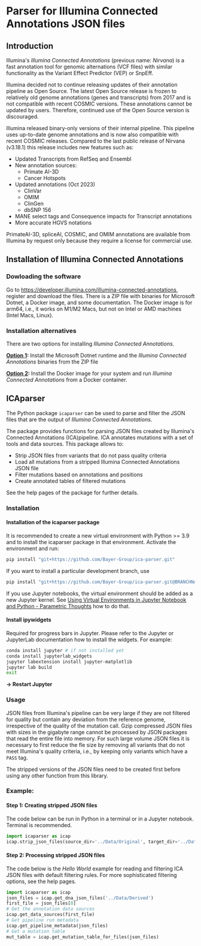 # Parser for Illumina Connected Annotations JSON files

## Introduction

Illumina's _Illumina Connected Annotations_ (previous name: _Nirvana_) is a fast annotation tool for genomic alternations (VCF files) with similar functionality as the Variant Effect Predictor (VEP) or SnpEff.

Illumina decided not to continue releasing updates of their annotation pipeline as Open Source. The latest Open Source release is frozen to relatively old genome annotations (genes and transcripts) from 2017 and is not compatible with recent COSMIC versions. These annotations cannot be updated by users. Therefore, continued use of the Open Source version is discouraged.

Illumina released binary-only versions of their internal pipeline. This pipeline uses up-to-date genome annotations and is now also compatible with recent COSMIC releases. Compared to the last public release of Nirvana (v3.18.1) this release includes new features such as: 

- Updated Transcripts from RefSeq and Ensembl
- New annotation sources:
  - Primate AI-3D
  - Cancer Hotspots
- Updated annotations (Oct 2023)
  - ClinVar
  - OMIM
  - ClinGen
  - dbSNP 156
- MANE select tags and Consequence impacts for Transcript annotations
- More accurate HGVS notations

PrimateAI-3D, spliceAI, COSMIC, and OMIM annotations are available from Illumina by request only because they require a license for commercial use. 

## Installation of Illumina Connected Annotations

### Dowloading the software

Go to https://developer.illumina.com/illumina-connected-annotations, register and download the files. There is a ZIP file with binaries for Microsoft Dotnet, a Docker image, and some documentation. The Docker image is for arm64, i.e., it works on M1/M2 Macs, but not on Intel or AMD machines (Intel Macs, Linux).

### Installation alternatives

There are two options for installing _Illumina Connected Annotations_.

**[Option 1](Installing_ICA_nodocker.md):** Install the Microsoft Dotnet runtime and the _Illumina Connected Annotations_ binaries from the ZIP file

**[Option 2](Installing_ICA_docker.md):** Install the Docker image for your system and run _Illumina Connected Annotations_ from a Docker container.

## ICAparser

The Python package `icaparser` can be used to parse and filter the JSON files
that are the output of _Illumina Connected Annotations_.

The package provides functions for parsing JSON files created by Illumina's
Connected Annotations (ICA)pipeline.  ICA annotates mutations with a set of
tools and data sources. This package allows to:

* Strip JSON files from variants that do not pass quality criteria
* Load all mutations from a stripped Illumina Connected Annotations JSON file
* Filter mutations based on annotations and positions
* Create annotated tables of filtered mutations

See the help pages of the package for further details.

### Installation

#### Installation of the icaparser package

It is recommended to create a new virtual environment with Python >= 3.9 and to
install the icaparser package in that environment. Activate the environment and
run:

```sh
pip install "git+https://github.com/Bayer-Group/ica-parser.git"
```

If you want to install a particular development branch, use

```sh
pip install "git+https://github.com/Bayer-Group/ica-parser.git@BRANCHNAME"
```

If you use Jupyter notebooks, the virtual environment should be added as a new Jupyter kernel. See [Using Virtual Environments in Jupyter Notebook and Python - Parametric Thoughts](https://janakiev.com/blog/jupyter-virtual-envs/) how to do that.

#### Install ipywidgets

Required for progress bars in Jupyter. Please refer to the Jupyter or JupyterLab documentation how to install the widgets. For example:

```sh
conda install jupyter # if not installed yet
conda install jupyterlab_widgets
jupyter labextension install jupyter-matplotlib
jupyter lab build
exit
```

**→ Restart Jupyter**

### Usage

JSON files from Illumina's pipeline can be very large if they are not filtered for quality but contain any deviation from the reference genome, irrespective of the quality of the mutation call. Gzip compressed JSON files with sizes in the gigabyte range cannot be processed by JSON packages that read the entire file into memory. For such large volume JSON files it is necessary to first reduce the fle size by removing all variants that do not meet Illumina's quality criteria, i.e., by keeping only variants which have a `PASS` tag.

The stripped versions of the JSON files need to be created first before using any other function from this library.

### Example:

#### Step 1: Creating stripped JSON files

The code below can be run in Python in a terminal or in a Jupyter notebook. Terminal is recommended.  

```python
import icaparser as icap
icap.strip_json_files(source_dir='../Data/Original', target_dir='../Data/Derived')
```



#### Step 2: Processing stripped JSON files

The code below is the *Hello World* example for reading and filtering ICA JSON files with default filtering rules. For more sophisticated filtering options, see the help pages.

```python
import icaparser as icap
json_files = icap.get_dna_json_files('../Data/Derived')
first_file = json_files[0]
# Get the annotation data sources
icap.get_data_sources(first_file)
# Get pipeline run metadata
icap.get_pipeline_metadata(json_files)
# Get a mutation table
mut_table = icap.get_mutation_table_for_files(json_files)
```
